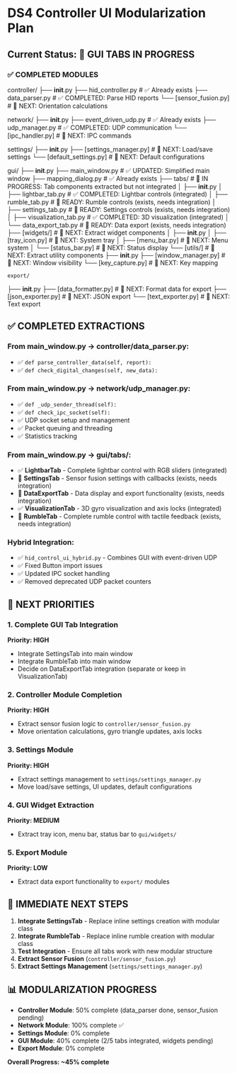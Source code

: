 # DS4 Controller UI Modularization Plan

## Current Status: 🔄 GUI TABS IN PROGRESS

### ✅ COMPLETED MODULES

controller/
├── __init__.py
├── hid_controller.py          # ✅ Already exists
├── data_parser.py            # ✅ COMPLETED: Parse HID reports
└── [sensor_fusion.py]        # 🔄 NEXT: Orientation calculations

network/
├── __init__.py
├── event_driven_udp.py       # ✅ Already exists
├── udp_manager.py            # ✅ COMPLETED: UDP communication
└── [ipc_handler.py]          # 🔄 NEXT: IPC commands

settings/
├── __init__.py
├── [settings_manager.py]     # 🔄 NEXT: Load/save settings
└── [default_settings.py]     # 🔄 NEXT: Default configurations

gui/
├── __init__.py
├── main_window.py            # ✅ UPDATED: Simplified main window
├── mapping_dialog.py         # ✅ Already exists
├── tabs/                     # 🔄 IN PROGRESS: Tab components extracted but not integrated
│   ├── __init__.py
│   ├── lightbar_tab.py       # ✅ COMPLETED: Lightbar controls (integrated)
│   ├── rumble_tab.py         # 🔄 READY: Rumble controls (exists, needs integration)
│   ├── settings_tab.py       # 🔄 READY: Settings controls (exists, needs integration)
│   ├── visualization_tab.py  # ✅ COMPLETED: 3D visualization (integrated)
│   └── data_export_tab.py    # 🔄 READY: Data export (exists, needs integration)
├── [widgets/]                # 🔄 NEXT: Extract widget components
│   ├── __init__.py
│   ├── [tray_icon.py]        # 🔄 NEXT: System tray
│   ├── [menu_bar.py]         # 🔄 NEXT: Menu system
│   └── [status_bar.py]       # 🔄 NEXT: Status display
└── [utils/]                  # 🔄 NEXT: Extract utility components
    ├── __init__.py
    ├── [window_manager.py]   # 🔄 NEXT: Window visibility
    └── [key_capture.py]      # 🔄 NEXT: Key mapping

    export/
├── __init__.py
├── [data_formatter.py]       # 🔄 NEXT: Format data for export
├── [json_exporter.py]        # 🔄 NEXT: JSON export
└── [text_exporter.py]        # 🔄 NEXT: Text export

## ✅ COMPLETED EXTRACTIONS

### From main_window.py → controller/data_parser.py:
- ✅ `def parse_controller_data(self, report):`
- ✅ `def check_digital_changes(self, new_data):`

### From main_window.py → network/udp_manager.py:
- ✅ `def _udp_sender_thread(self):`
- ✅ `def check_ipc_socket(self):`
- ✅ UDP socket setup and management
- ✅ Packet queuing and threading
- ✅ Statistics tracking

### From main_window.py → gui/tabs/:
- ✅ **LightbarTab** - Complete lightbar control with RGB sliders (integrated)
- 🔄 **SettingsTab** - Sensor fusion settings with callbacks (exists, needs integration)
- 🔄 **DataExportTab** - Data display and export functionality (exists, needs integration)
- ✅ **VisualizationTab** - 3D gyro visualization and axis locks (integrated)
- 🔄 **RumbleTab** - Complete rumble control with tactile feedback (exists, needs integration)

### Hybrid Integration:
- ✅ `hid_control_ui_hybrid.py` - Combines GUI with event-driven UDP
- ✅ Fixed Button import issues
- ✅ Updated IPC socket handling
- ✅ Removed deprecated UDP packet counters

## 🔄 NEXT PRIORITIES

### 1. Complete GUI Tab Integration
**Priority: HIGH**
- Integrate SettingsTab into main window
- Integrate RumbleTab into main window
- Decide on DataExportTab integration (separate or keep in VisualizationTab)

### 2. Controller Module Completion
**Priority: HIGH**
- Extract sensor fusion logic to `controller/sensor_fusion.py`
- Move orientation calculations, gyro triangle updates, axis locks

### 3. Settings Module
**Priority: HIGH**
- Extract settings management to `settings/settings_manager.py`
- Move load/save settings, UI updates, default configurations

### 4. GUI Widget Extraction
**Priority: MEDIUM**
- Extract tray icon, menu bar, status bar to `gui/widgets/`

### 5. Export Module
**Priority: LOW**
- Extract data export functionality to `export/` modules

## 🎯 IMMEDIATE NEXT STEPS

1. **Integrate SettingsTab** - Replace inline settings creation with modular class
2. **Integrate RumbleTab** - Replace inline rumble creation with modular class
3. **Test Integration** - Ensure all tabs work with new modular structure
4. **Extract Sensor Fusion** (`controller/sensor_fusion.py`)
5. **Extract Settings Management** (`settings/settings_manager.py`)

## 📊 MODULARIZATION PROGRESS

- **Controller Module**: 50% complete (data_parser done, sensor_fusion pending)
- **Network Module**: 100% complete ✅
- **Settings Module**: 0% complete
- **GUI Module**: 40% complete (2/5 tabs integrated, widgets pending)
- **Export Module**: 0% complete

**Overall Progress: ~45% complete**
